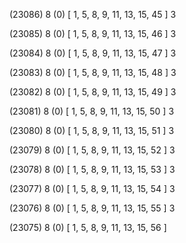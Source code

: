(23086) 8 (0) [ 1, 5, 8, 9, 11, 13, 15, 45 ] 3 


(23085) 8 (0) [ 1, 5, 8, 9, 11, 13, 15, 46 ] 3 


(23084) 8 (0) [ 1, 5, 8, 9, 11, 13, 15, 47 ] 3 


(23083) 8 (0) [ 1, 5, 8, 9, 11, 13, 15, 48 ] 3 


(23082) 8 (0) [ 1, 5, 8, 9, 11, 13, 15, 49 ] 3 


(23081) 8 (0) [ 1, 5, 8, 9, 11, 13, 15, 50 ] 3 


(23080) 8 (0) [ 1, 5, 8, 9, 11, 13, 15, 51 ] 3 


(23079) 8 (0) [ 1, 5, 8, 9, 11, 13, 15, 52 ] 3 


(23078) 8 (0) [ 1, 5, 8, 9, 11, 13, 15, 53 ] 3 


(23077) 8 (0) [ 1, 5, 8, 9, 11, 13, 15, 54 ] 3 


(23076) 8 (0) [ 1, 5, 8, 9, 11, 13, 15, 55 ] 3 


(23075) 8 (0) [ 1, 5, 8, 9, 11, 13, 15, 56 ]  

